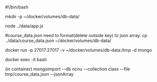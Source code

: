 #!/bin/bash

mkdir -p ~/docker/volumes/db-data/

node ../data/app.js

#course_data.json need to format(delete outside key) to json array.
cp ../data/course_data.json ~/docker/volumes/db-data/

docker run -p 27017:27017 -v ~/docker/volumes/db-data:/tmp -d mongo 

docker exec -it <container-id> bash

(in container)
mongoimport  --db ncnu --collection class --file tmp/course_data.json --jsonArray

